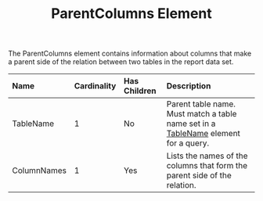 ﻿---
title: ParentColumns Element
articleTitle: ParentColumns Element
linktitle: ParentColumns Element
description: "This page describes ParentColumns element meaning and structure which may be used while configuring Aspose.Words for SharePoint reports."
type: docs
weight: 180
url: /sharepoint/parentcolumns-element/
---

The ParentColumns element contains information about columns that make a parent side of the relation between two tables in the report data set.

|Name|Cardinality|Has Children|Description|
| :- | :- | :- | :- |
|TableName|1|No|Parent table name. Must match a table name set in a [TableName](/words/sharepoint/tablenames-element/) element for a query.|
|ColumnNames|1|Yes|Lists the names of the columns that form the parent side of the relation.|
